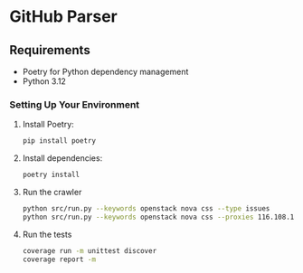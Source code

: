 # GitHub Parser

## Requirements

- Poetry for Python dependency management
- Python 3.12

### Setting Up Your Environment

1. Install Poetry:
   ```bash
   pip install poetry
   ```

2. Install dependencies:
   ```bash
   poetry install
   ```
   
3. Run the crawler
   ```bash
   python src/run.py --keywords openstack nova css --type issues
   python src/run.py --keywords openstack nova css --proxies 116.108.118.117:4009 65.108.118.117:4009 --type repositories
   ```

4. Run the tests
   ```bash
   coverage run -m unittest discover
   coverage report -m
   ```